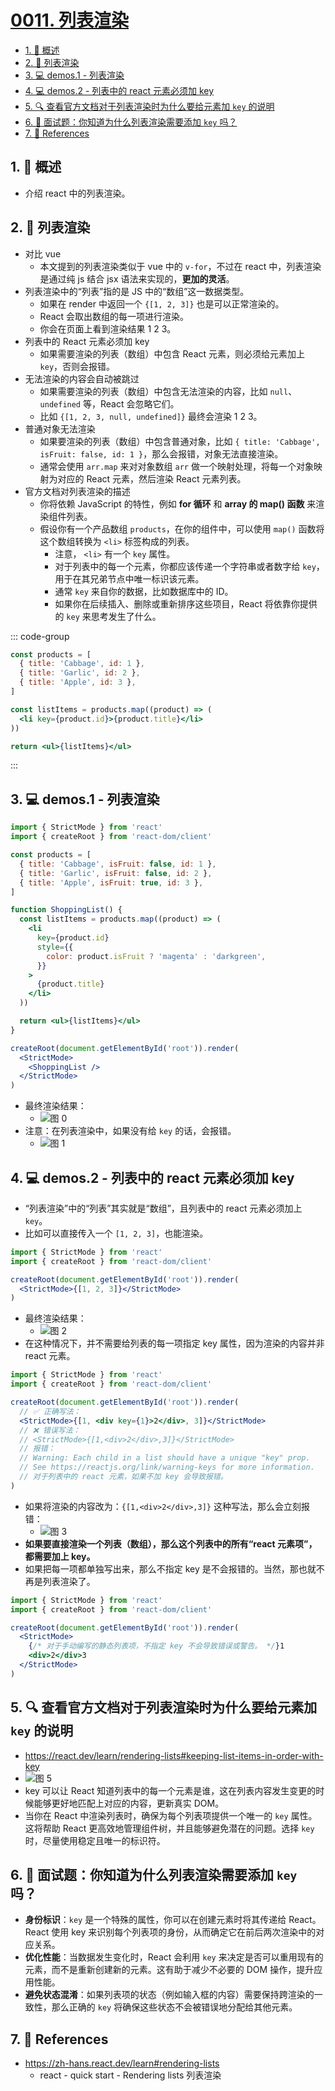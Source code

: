 # [0011. 列表渲染](https://github.com/tnotesjs/TNotes.react/tree/main/notes/0011.%20%E5%88%97%E8%A1%A8%E6%B8%B2%E6%9F%93)

<!-- region:toc -->

- [1. 📝 概述](#1--概述)
- [2. 📒 列表渲染](#2--列表渲染)
- [3. 💻 demos.1 - 列表渲染](#3--demos1---列表渲染)
- [4. 💻 demos.2 - 列表中的 react 元素必须加 key](#4--demos2---列表中的-react-元素必须加-key)
- [5. 🔍 查看官方文档对于列表渲染时为什么要给元素加 `key` 的说明](#5--查看官方文档对于列表渲染时为什么要给元素加-key-的说明)
- [6. 💼 面试题：你知道为什么列表渲染需要添加 `key` 吗？](#6--面试题你知道为什么列表渲染需要添加-key-吗)
- [7. 🔗 References](#7--references)

<!-- endregion:toc -->

## 1. 📝 概述

- 介绍 react 中的列表渲染。

## 2. 📒 列表渲染

- 对比 vue
  - 本文提到的列表渲染类似于 vue 中的 `v-for`，不过在 react 中，列表渲染是通过纯 js 结合 jsx 语法来实现的，**更加的灵活**。
- 列表渲染中的“列表”指的是 JS 中的“数组”这一数据类型。
  - 如果在 render 中返回一个 `{[1, 2, 3]}` 也是可以正常渲染的。
  - React 会取出数组的每一项进行渲染。
  - 你会在页面上看到渲染结果 1 2 3。
- 列表中的 React 元素必须加 key
  - 如果需要渲染的列表（数组）中包含 React 元素，则必须给元素加上 `key`，否则会报错。
- 无法渲染的内容会自动被跳过
  - 如果需要渲染的列表（数组）中包含无法渲染的内容，比如 `null`、`undefined` 等，React 会忽略它们。
  - 比如 `{[1, 2, 3, null, undefined]}` 最终会渲染 1 2 3。
- 普通对象无法渲染
  - 如果要渲染的列表（数组）中包含普通对象，比如 `{ title: 'Cabbage', isFruit: false, id: 1 }`，那么会报错，对象无法直接渲染。
  - 通常会使用 `arr.map` 来对对象数组 `arr` 做一个映射处理，将每一个对象映射为对应的 React 元素，然后渲染 React 元素列表。
- 官方文档对列表渲染的描述
  - 你将依赖 JavaScript 的特性，例如 **for 循环** 和 **array 的 map() 函数** 来渲染组件列表。
  - 假设你有一个产品数组 `products`，在你的组件中，可以使用 `map()` 函数将这个数组转换为 `<li>` 标签构成的列表。
    - 注意， `<li>` 有一个 `key` 属性。
    - 对于列表中的每一个元素，你都应该传递一个字符串或者数字给 `key`，用于在其兄弟节点中唯一标识该元素。
    - 通常 `key` 来自你的数据，比如数据库中的 ID。
    - 如果你在后续插入、删除或重新排序这些项目，React 将依靠你提供的 `key` 来思考发生了什么。

::: code-group

```jsx [products 数组]
const products = [
  { title: 'Cabbage', id: 1 },
  { title: 'Garlic', id: 2 },
  { title: 'Apple', id: 3 },
]
```

```jsx [li 列表]
const listItems = products.map((product) => (
  <li key={product.id}>{product.title}</li>
))

return <ul>{listItems}</ul>
```

:::

## 3. 💻 demos.1 - 列表渲染

```jsx {11-20}
import { StrictMode } from 'react'
import { createRoot } from 'react-dom/client'

const products = [
  { title: 'Cabbage', isFruit: false, id: 1 },
  { title: 'Garlic', isFruit: false, id: 2 },
  { title: 'Apple', isFruit: true, id: 3 },
]

function ShoppingList() {
  const listItems = products.map((product) => (
    <li
      key={product.id}
      style={{
        color: product.isFruit ? 'magenta' : 'darkgreen',
      }}
    >
      {product.title}
    </li>
  ))

  return <ul>{listItems}</ul>
}

createRoot(document.getElementById('root')).render(
  <StrictMode>
    <ShoppingList />
  </StrictMode>
)
```

- 最终渲染结果：
  - ![图 0](https://cdn.jsdelivr.net/gh/tnotesjs/imgs@main/2025-06-24-15-58-29.png)
- 注意：在列表渲染中，如果没有给 `key` 的话，会报错。
  - ![图 1](https://cdn.jsdelivr.net/gh/tnotesjs/imgs@main/2025-06-24-15-58-46.png)

## 4. 💻 demos.2 - 列表中的 react 元素必须加 key

- “列表渲染”中的“列表”其实就是“数组”，且列表中的 react 元素必须加上 `key`。
- 比如可以直接传入一个 `[1, 2, 3]`，也能渲染。

```jsx {5}
import { StrictMode } from 'react'
import { createRoot } from 'react-dom/client'

createRoot(document.getElementById('root')).render(
  <StrictMode>{[1, 2, 3]}</StrictMode>
)
```

- 最终渲染结果：
  - ![图 2](https://cdn.jsdelivr.net/gh/tnotesjs/imgs@main/2025-06-24-15-59-01.png)
- 在这种情况下，并不需要给列表的每一项指定 key 属性，因为渲染的内容并非 react 元素。

```jsx {6}
import { StrictMode } from 'react'
import { createRoot } from 'react-dom/client'

createRoot(document.getElementById('root')).render(
  // ✅ 正确写法：
  <StrictMode>{[1, <div key={1}>2</div>, 3]}</StrictMode>
  // ❌ 错误写法：
  // <StrictMode>{[1,<div>2</div>,3]}</StrictMode>
  // 报错：
  // Warning: Each child in a list should have a unique "key" prop.
  // See https://reactjs.org/link/warning-keys for more information.
  // 对于列表中的 react 元素，如果不加 key 会导致报错。
)
```

- 如果将渲染的内容改为：`{[1,<div>2</div>,3]}` 这种写法，那么会立刻报错：
  - ![图 3](https://cdn.jsdelivr.net/gh/tnotesjs/imgs@main/2025-06-24-16-00-17.png)
- **如果要直接渲染一个列表（数组），那么这个列表中的所有“react 元素项”，都需要加上 key。**
- 如果把每一项都单独写出来，那么不指定 key 是不会报错的。当然，那也就不再是列表渲染了。

```jsx {7}
import { StrictMode } from 'react'
import { createRoot } from 'react-dom/client'

createRoot(document.getElementById('root')).render(
  <StrictMode>
    {/* 对于手动编写的静态列表项，不指定 key 不会导致错误或警告。 */}1
    <div>2</div>3
  </StrictMode>
)
```

## 5. 🔍 查看官方文档对于列表渲染时为什么要给元素加 `key` 的说明

- https://react.dev/learn/rendering-lists#keeping-list-items-in-order-with-key
- ![图 5](https://cdn.jsdelivr.net/gh/tnotesjs/imgs@main/2025-06-24-16-12-14.png)
- key 可以让 React 知道列表中的每一个元素是谁，这在列表内容发生变更的时候能够更好地匹配上对应的内容，更新真实 DOM。
- 当你在 React 中渲染列表时，确保为每个列表项提供一个唯一的 `key` 属性。这将帮助 React 更高效地管理组件树，并且能够避免潜在的问题。选择 `key` 时，尽量使用稳定且唯一的标识符。

## 6. 💼 面试题：你知道为什么列表渲染需要添加 `key` 吗？

- **身份标识**：`key` 是一个特殊的属性，你可以在创建元素时将其传递给 React。React 使用 key 来识别每个列表项的身份，从而确定它在前后两次渲染中的对应关系。
- **优化性能**：当数据发生变化时，React 会利用 `key` 来决定是否可以重用现有的元素，而不是重新创建新的元素。这有助于减少不必要的 DOM 操作，提升应用性能。
- **避免状态混淆**：如果列表项的状态（例如输入框的内容）需要保持跨渲染的一致性，那么正确的 `key` 将确保这些状态不会被错误地分配给其他元素。

## 7. 🔗 References

- https://zh-hans.react.dev/learn#rendering-lists
  - react - quick start - Rendering lists 列表渲染
